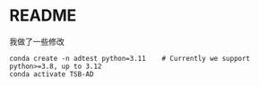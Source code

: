 

# README 


我做了一些修改


```
conda create -n adtest python=3.11    # Currently we support python>=3.8, up to 3.12
conda activate TSB-AD
```